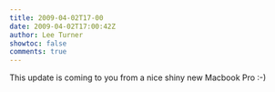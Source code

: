 ```yaml
---
title: 2009-04-02T17-00
date: 2009-04-02T17:00:42Z
author: Lee Turner
showtoc: false
comments: true
---
```


This update is coming to you from a nice shiny new Macbook Pro :-)

